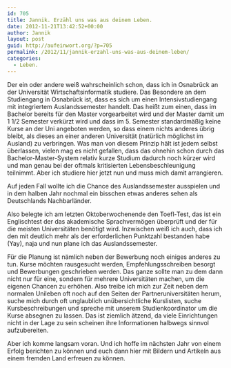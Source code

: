 ```yaml
---
id: 705
title: Jannik. Erzähl uns was aus deinem Leben.
date: 2012-11-21T13:42:52+00:00
author: Jannik
layout: post
guid: http://aufeinwort.org/?p=705
permalink: /2012/11/jannik-erzahl-uns-was-aus-deinem-leben/
categories:
  - Leben.
---
```

Der ein oder andere weiß wahrscheinlich schon, dass ich in Osnabrück an der Universität Wirtschaftsinformatik studiere. Das Besondere an dem Studiengang in Osnabrück ist, dass es sich um einen Intensivstudiengang mit integriertem Auslandssemester handelt. Das heißt zum einen, dass im Bachelor bereits für den Master vorgearbeitet wird und der Master damit um 1 1/2 Semester verkürzt wird und dass im 5. Semester standardmäßig keine Kurse an der Uni angeboten werden, so dass einem nichts anderes übrig bleibt, als dieses an einer anderen Universität (natürlich möglichst im Ausland) zu verbringen. Was man von diesem Prinzip hält ist jedem selbst überlassen, vielen mag es nicht gefallen, dass das ohnehin schon durch das Bachelor-Master-System relativ kurze Studium dadurch noch kürzer wird und man genau bei der oftmals kritisierten Lebensbeschleunigung teilnimmt. Aber ich studiere hier jetzt nun und muss mich damit arrangieren.

Auf jeden Fall wollte ich die Chance des Auslandssemester ausspielen und in dem halben Jahr nochmal ein bisschen etwas anderes sehen als Deutschlands Nachbarländer. 

Also belegte ich am letzten Oktoberwochenende den Toefl-Test, das ist ein Englischtest der das akademische Sprachvermögen überprüft und der für die meisten Universitäten benötigt wird. Inzwischen weiß ich auch, dass ich den mit deutlich mehr als der erforderlichen Punktzahl bestanden habe (Yay), naja und nun plane ich das Auslandssemester.

Für die Planung ist nämlich neben der Bewerbung noch einiges anderes zu tun. Kurse möchten rausgesucht werden, Empfehlungsschreiben besorgt und Bewerbungen geschrieben werden. Das ganze sollte man zu dem dann nicht nur für eine, sondern für mehrere Universitäten machen, um die eigenen Chancen zu erhöhen. Also treibe ich mich zur Zeit neben dem normalen Unileben oft noch auf den Seiten der Partneruniversitäten herum, suche mich durch oft unglaublich unübersichtliche Kurslisten, suche Kursbeschreibungen und spreche mit unserem Studienkoordinator um die Kurse absegnen zu lassen. Das ist ziemlich ätzend, da viele Einrichtungen nicht in der Lage zu sein scheinen ihre Informationen halbwegs sinnvol aufzubereiten. 

Aber ich komme langsam voran. Und ich hoffe im nächsten Jahr von einem Erfolg berichten zu können und euch dann hier mit Bildern und Artikeln aus einem fremden Land erfreuen zu können.